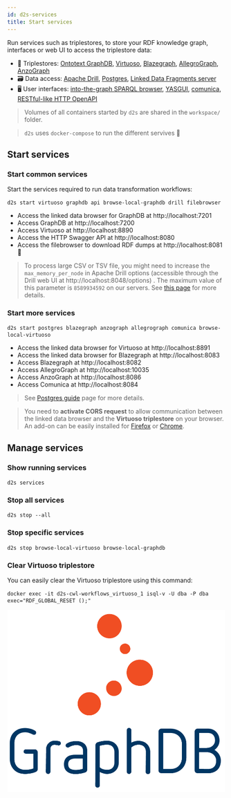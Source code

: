 ```yaml
---
id: d2s-services
title: Start services
---
```



Run services such as triplestores, to store your RDF knowledge graph, interfaces or web UI to access the triplestore data:

* 🔗 Triplestores: [Ontotext GraphDB](/docs/services-triplestores#graphdb), [Virtuoso](/docs/services-triplestores#virtuoso), [Blazegraph](/docs/services-triplestores#blazegraph), [AllegroGraph](/docs/services-triplestores#allegrograph), [AnzoGraph](/docs/services-triplestores#anzograph)
* 🗃️ Data access: [Apache Drill](/docs/services-convert#apache-drill), [Postgres](/docs/guide-postgres), [Linked Data Fragments server](/docs/services-triplestores#linked-data-fragments-server)
* 🖥️ User interfaces: [into-the-graph SPARQL browser](/docs/services-webui#into-the-graph), [YASGUI](/docs/services-webui#yasgui), [comunica](/docs/services-webui#comunica-widget), [RESTful-like HTTP OpenAPI](/docs/services-access-rdf#d2s-api)

> Volumes of all containers started by `d2s` are shared in the `workspace/` folder.

> `d2s` uses `docker-compose` to run the different servives 🐳

## Start services

### Start common services

Start the services required to run data transformation workflows:

```shell
d2s start virtuoso graphdb api browse-local-graphdb drill filebrowser
```

* Access the linked data browser for GraphDB at http://localhost:7201
* Access GraphDB at http://localhost:7200
* Access Virtuoso at http://localhost:8890
* Access the HTTP Swagger API at http://localhost:8080
* Access the filebrowser to download RDF dumps at http://localhost:8081 📂 

> To process large CSV or TSV file, you might need to increase the `max_memory_per_node` in Apache Drill options (accessible through the Drill web UI at http://localhost:8048/options) . The maximum value of this parameter is `8589934592` on our servers. See [this page](https://d2s.semanticscience.org/docs/guide-tabular-header#split-huge-files) for more details.

### Start more services

```shell
d2s start postgres blazegraph anzograph allegrograph comunica browse-local-virtuoso
```

* Access the linked data browser for Virtuoso at http://localhost:8891
* Access the linked data browser for Blazegraph at http://localhost:8083
* Access Blazegraph at http://localhost:8082
* Access AllegroGraph at http://localhost:10035
* Access AnzoGraph at http://localhost:8086
* Access Comunica at http://localhost:8084

> See [Postgres guide](/docs/guide-postgres) page for more details.

> You need to **activate CORS request** to allow communication between the linked data browser and the **Virtuoso triplestore** on your browser. An add-on can be easily installed for [Firefox](https://addons.mozilla.org/fr/firefox/addon/cors-everywhere/) or [Chrome](https://chrome.google.com/webstore/detail/allow-cors-access-control/lhobafahddgcelffkeicbaginigeejlf). 

## Manage services

### Show running services

```shell
d2s services
```

### Stop all services

```shell
d2s stop --all
```

### Stop specific services

```shell
d2s stop browse-local-virtuoso browse-local-graphdb
```

### Clear Virtuoso triplestore

You can easily clear the Virtuoso triplestore using this command:

```shell
docker exec -it d2s-cwl-workflows_virtuoso_1 isql-v -U dba -P dba exec="RDF_GLOBAL_RESET ();"
```

[![GraphDB](/img/graphdb-logo.png)](https://ontotext.com/products/graphdb/)


